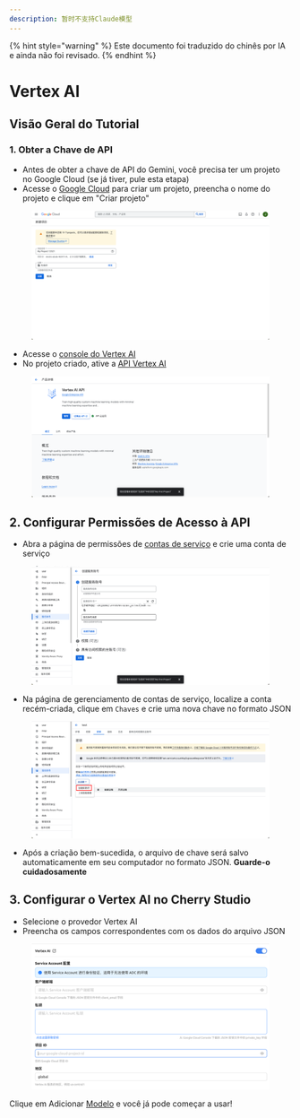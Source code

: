 ```yaml
---
description: 暂时不支持Claude模型
---
```


{% hint style="warning" %}
Este documento foi traduzido do chinês por IA e ainda não foi revisado.
{% endhint %}

# Vertex AI

## Visão Geral do Tutorial

### 1. Obter a Chave de API

* Antes de obter a chave de API do Gemini, você precisa ter um projeto no Google Cloud (se já tiver, pule esta etapa)
* Acesse o [Google Cloud](https://console.cloud.google.com/projectcreate) para criar um projeto, preencha o nome do projeto e clique em "Criar projeto"

<figure><img src="../../.gitbook/assets/image (1).png" alt=""><figcaption></figcaption></figure>

* Acesse o [console do Vertex AI](https://console.cloud.google.com/vertex-ai)
* No projeto criado, ative a [API Vertex AI](https://console.cloud.google.com/apis/library/aiplatform.googleapis.com?inv=1\&invt=Ab0iBA)

<figure><img src="../../.gitbook/assets/image (78).png" alt=""><figcaption></figcaption></figure>

## 2. Configurar Permissões de Acesso à API

* Abra a página de permissões de [contas de serviço](https://console.cloud.google.com/iam-admin/serviceaccounts) e crie uma conta de serviço

<figure><img src="../../.gitbook/assets/image (79).png" alt=""><figcaption></figcaption></figure>

* Na página de gerenciamento de contas de serviço, localize a conta recém-criada, clique em `Chaves` e crie uma nova chave no formato JSON

<figure><img src="../../.gitbook/assets/image (80).png" alt=""><figcaption></figcaption></figure>

* Após a criação bem-sucedida, o arquivo de chave será salvo automaticamente em seu computador no formato JSON. **Guarde-o cuidadosamente**

## 3. Configurar o Vertex AI no Cherry Studio

* Selecione o provedor Vertex AI
* Preencha os campos correspondentes com os dados do arquivo JSON

<figure><img src="../../.gitbook/assets/image (81).png" alt=""><figcaption></figcaption></figure>

Clique em Adicionar [Modelo](https://console.cloud.google.com/vertex-ai/model-garden) e você já pode começar a usar!